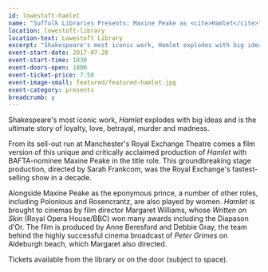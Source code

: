 ```yaml
---
id: lowestoft-hamlet
name: "Suffolk Libraries Presents: Maxine Peake as <cite>Hamlet</cite>"
location: lowestoft-library
location-text: Lowestoft Library
excerpt: "Shakespeare's most iconic work, Hamlet explodes with big ideas and is the ultimate story of loyalty, love, betrayal, murder and madness."
event-start-date: 2017-07-28
event-start-time: 1830
event-doors-open: 1800
event-ticket-price: 7.50
event-image-small: featured/featured-hamlet.jpg
event-category: presents
breadcrumb: y
---
```


Shakespeare's most iconic work, <cite>Hamlet</cite> explodes with big ideas and is the ultimate story of loyalty, love, betrayal, murder and madness.

From its sell-out run at Manchester's Royal Exchange Theatre comes a film version of this unique and critically acclaimed production of <cite>Hamlet</cite> with BAFTA-nominee Maxine Peake in the title role. This groundbreaking stage production, directed by Sarah Frankcom, was the Royal Exchange's fastest-selling show in a decade.

Alongside Maxine Peake as the eponymous prince, a number of other roles, including Polonious and Rosencrantz, are also played by women. <cite>Hamlet</cite> is brought to cinemas by film director Margaret Williams, whose <cite>Written on Skin</cite> (Royal Opera House/BBC) won many awards including the Diapason d'Or. The film is produced by Anne Beresford and Debbie Gray, the team behind the highly successful cinema broadcast of <cite>Peter Grimes</cite> on Aldeburgh beach, which Margaret also directed.

Tickets available from the library or on the door (subject to space).

